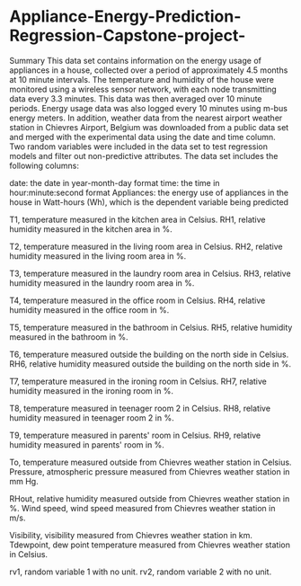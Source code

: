 # Appliance-Energy-Prediction-Regression-Capstone-project-
Summary
This data set contains information on the energy usage of appliances in a house, collected over a period of approximately 4.5 months at 10 minute intervals. The temperature and humidity of the house were monitored using a wireless sensor network, with each node transmitting data every 3.3 minutes. This data was then averaged over 10 minute periods. Energy usage data was also logged every 10 minutes using m-bus energy meters. In addition, weather data from the nearest airport weather station in Chievres Airport, Belgium was downloaded from a public data set and merged with the experimental data using the date and time column. Two random variables were included in the data set to test regression models and filter out non-predictive attributes. The data set includes the following columns:

date: the date in year-month-day format time: the time in hour:minute:second format Appliances: the energy use of appliances in the house in Watt-hours (Wh), which is the dependent variable being predicted

T1, temperature measured in the kitchen area in Celsius.
RH1, relative humidity measured in the kitchen area in %.

T2, temperature measured in the living room area in Celsius.
RH2, relative humidity measured in the living room area in %.

T3, temperature measured in the laundry room area in Celsius.
RH3, relative humidity measured in the laundry room area in %.

T4, temperature measured in the office room in Celsius.
RH4, relative humidity measured in the office room in %.

T5, temperature measured in the bathroom in Celsius.
RH5, relative humidity measured in the bathroom in %.

T6, temperature measured outside the building on the north side in Celsius.
RH6, relative humidity measured outside the building on the north side in %.

T7, temperature measured in the ironing room in Celsius.
RH7, relative humidity measured in the ironing room in %.

T8, temperature measured in teenager room 2 in Celsius.
RH8, relative humidity measured in teenager room 2 in %.

T9, temperature measured in parents' room in Celsius.
RH9, relative humidity measured in parents' room in %.

To, temperature measured outside from Chievres weather station in Celsius.
Pressure, atmospheric pressure measured from Chievres weather station in mm Hg.

RHout, relative humidity measured outside from Chievres weather station in %.
Wind speed, wind speed measured from Chievres weather station in m/s.

Visibility, visibility measured from Chievres weather station in km.
Tdewpoint, dew point temperature measured from Chievres weather station in Celsius.

rv1, random variable 1 with no unit.
rv2, random variable 2 with no unit.
